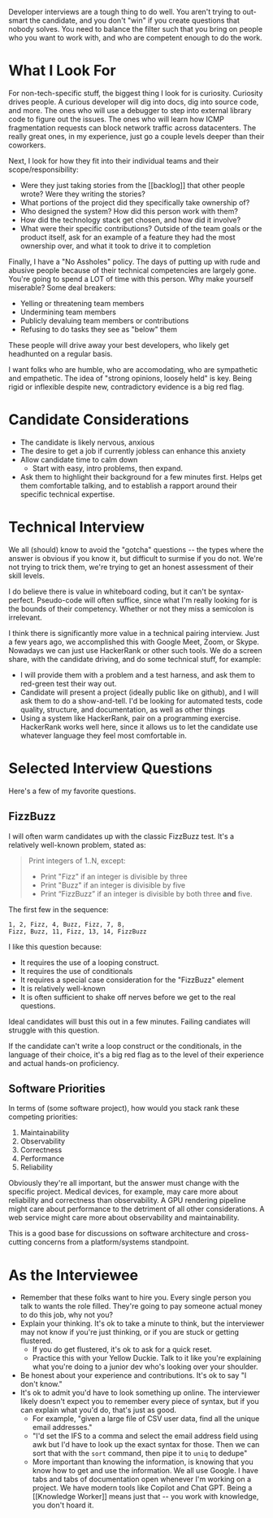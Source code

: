 Developer interviews are a tough thing to do well. You aren't trying to out-smart the candidate, and you don't "win" if you create questions that nobody solves. You need to balance the filter such that you bring on people who you want to work with, and who are competent enough to do the work. 

# What I Look For
For non-tech-specific stuff, the biggest thing I look for is curiosity. Curiosity drives people. A curious developer will dig into docs, dig into source code, and more. The ones who will use a debugger to step into external library code to figure out the issues. The ones who will learn how ICMP fragmentation requests can block network traffic across datacenters. The really great ones, in my experience, just go a couple levels deeper than their coworkers.

Next, I look for how they fit into their individual teams and their scope/responsibility: 
- Were they just taking stories from the [[backlog]] that other people wrote? Were they writing the stories? 
- What portions of the project did they specifically take ownership of?
- Who designed the system? How did this person work with them?
- How did the technology stack get chosen, and how did it involve? 
- What were their specific contributions? Outside of the team goals or the product itself, ask for an example of a feature they had the most ownership over, and what it took to drive it to completion

Finally, I have a "No Assholes" policy. The days of putting up with rude and abusive people because of their technical competencies are largely gone. You're going to spend a LOT of time with this person. Why make yourself miserable? Some deal breakers: 

- Yelling or threatening team members
- Undermining team members
- Publicly devaluing team members or contributions
- Refusing to do tasks they see as "below" them

These people will drive away your best developers, who likely get headhunted on a regular basis. 

I want folks who are humble, who are accomodating, who are sympathetic and empathetic. The idea of "strong opinions, loosely held" is key. Being rigid or inflexible despite new, contradictory evidence is a big red flag.

# Candidate Considerations
- The candidate is likely nervous, anxious
- The desire to get a job if currently jobless can enhance this anxiety
- Allow candidate time to calm down
    - Start with easy, intro problems, then expand. 
- Ask them to highlight their background for a few minutes first. Helps get them comfortable talking, and to establish a rapport around their specific technical expertise.

# Technical Interview
We all (should) know to avoid the "gotcha" questions -- the types where the answer is obvious if you know it, but difficult to surmise if you do not. We're not trying to trick them, we're trying to get an honest assessment of their skill levels. 

I do believe there is value in whiteboard coding, but it can't be syntax-perfect. Pseudo-code will often suffice, since what I'm really looking for is the bounds of their competency. Whether or not they miss a semicolon is irrelevant. 

I think there is significantly more value in a technical pairing interview. Just a few years ago, we accomplished this with Google Meet, Zoom, or Skype. Nowadays we can just use HackerRank or other such tools. We do a screen share, with the candidate driving, and do some technical stuff, for example: 

- I will provide them with a problem and a test harness, and ask them to red-green test their way out. 
- Candidate will present a project (ideally public like on github), and I will ask them to do a show-and-tell. I'd be looking for automated tests, code quality, structure, and documentation, as well as other things
- Using a system like HackerRank, pair on a programming exercise. HackerRank works well here, since it allows us to let the candidate use whatever language they feel most comfortable in. 


# Selected Interview Questions
Here's a few of my favorite questions. 

## FizzBuzz
I will often warm candidates up with the classic FizzBuzz test. It's a relatively well-known problem, stated as: 

> Print integers of 1..N, except:
> - Print "Fizz" if an integer is divisible by three 
> - Print "Buzz" if an integer is divisible by five
> - Print “FizzBuzz” if an integer is divisible by both three **and** five.

The first few in the sequence: 

```
1, 2, Fizz, 4, Buzz, Fizz, 7, 8,  
Fizz, Buzz, 11, Fizz, 13, 14, FizzBuzz
```

I like this question because: 

- It requires the use of a looping construct.
- It requires the use of conditionals
- It requires a special case consideration for the "FizzBuzz" element
- It is relatively well-known
- It is often sufficient to shake off nerves before we get to the real questions. 

Ideal candidates will bust this out in a few minutes. Failing candiates will struggle with this question. 

If the candidate can't write a loop construct or the conditionals, in the language of their choice, it's a big red flag as to the level of their experience and actual hands-on proficiency.

## Software Priorities
In terms of (some software project), how would you stack rank these competing priorities:

1. Maintainability
2. Observability
3. Correctness
4. Performance
5. Reliability

Obviously they're all important, but the answer must change with the specific project. Medical devices, for example, may care more about reliability and correctness than observability. A GPU rendering pipeline might care about performance to the detriment of all other considerations. A web service might care more about observability and maintainability.

This is a good base for discussions on software architecture and cross-cutting concerns from a platform/systems standpoint. 

# As the Interviewee
- Remember that these folks want to hire you. Every single person you talk to wants the role filled. They're going to pay someone actual money to do this job, why not you? 
- Explain your thinking. It's ok to take a minute to think, but the interviewer may not know if you're just thinking, or if you are stuck or getting flustered.
    - If you do get flustered, it's ok to ask for a quick reset. 
    - Practice this with your Yellow Duckie. Talk to it like you're explaining what you're doing to a junior dev who's looking over your shoulder. 
- Be honest about your experience and contributions. It's ok to say "I don't know."
- It's ok to admit you'd have to look something up online. The interviewer likely doesn't expect you to remember every piece of syntax, but if you can explain what you'd do, that's just as good. 
    - For example, "given a large file of CSV user data, find all the unique email addresses."
    - "I'd set the IFS to a comma and select the email address field using awk but I'd have to look up the exact syntax for those. Then we can sort that with the `sort` command, then pipe it to `uniq` to dedupe" 
    - More important than knowing the information, is knowing that you know how to get and use the information. We all use Google. I have tabs and tabs of documentation open whenever I'm working on a project. We have modern tools like Copilot and Chat GPT. Being a [[Knowledge Worker]] means just that -- you work with knowledge, you don't hoard it. 

